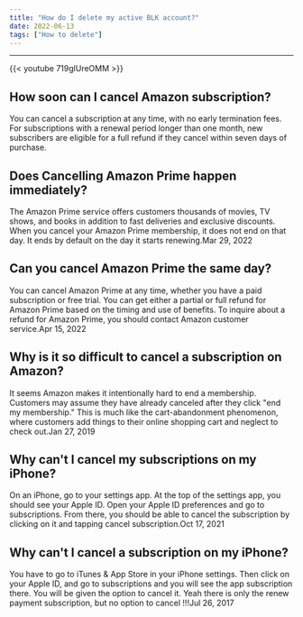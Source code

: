 ```yaml
---
title: "How do I delete my active BLK account?"
date: 2022-06-13
tags: ["How to delete"]
---
```


---
{{< youtube 719glUreOMM >}}
## How soon can I cancel Amazon subscription?
You can cancel a subscription at any time, with no early termination fees. For subscriptions with a renewal period longer than one month, new subscribers are eligible for a full refund if they cancel within seven days of purchase.

## Does Cancelling Amazon Prime happen immediately?
The Amazon Prime service offers customers thousands of movies, TV shows, and books in addition to fast deliveries and exclusive discounts. When you cancel your Amazon Prime membership, it does not end on that day. It ends by default on the day it starts renewing.Mar 29, 2022

## Can you cancel Amazon Prime the same day?
You can cancel Amazon Prime at any time, whether you have a paid subscription or free trial. You can get either a partial or full refund for Amazon Prime based on the timing and use of benefits. To inquire about a refund for Amazon Prime, you should contact Amazon customer service.Apr 15, 2022

## Why is it so difficult to cancel a subscription on Amazon?
It seems Amazon makes it intentionally hard to end a membership. Customers may assume they have already canceled after they click "end my membership." This is much like the cart-abandonment phenomenon, where customers add things to their online shopping cart and neglect to check out.Jan 27, 2019

## Why can't I cancel my subscriptions on my iPhone?
On an iPhone, go to your settings app. At the top of the settings app, you should see your Apple ID. Open your Apple ID preferences and go to subscriptions. From there, you should be able to cancel the subscription by clicking on it and tapping cancel subscription.Oct 17, 2021

## Why can't I cancel a subscription on my iPhone?
You have to go to iTunes & App Store in your iPhone settings. Then click on your Apple ID, and go to subscriptions and you will see the app subscription there. You will be given the option to cancel it. Yeah there is only the renew payment subscription, but no option to cancel !!!Jul 26, 2017

